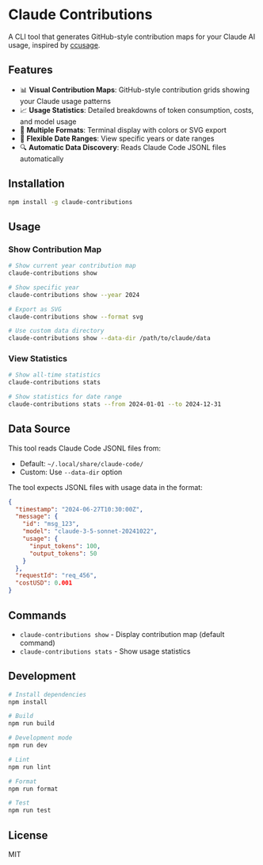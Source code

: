 # Claude Contributions

A CLI tool that generates GitHub-style contribution maps for your Claude AI usage, inspired by [ccusage](https://github.com/ryoppippi/ccusage).

## Features

- 📊 **Visual Contribution Maps**: GitHub-style contribution grids showing your Claude usage patterns
- 📈 **Usage Statistics**: Detailed breakdowns of token consumption, costs, and model usage
- 🎨 **Multiple Formats**: Terminal display with colors or SVG export
- 📅 **Flexible Date Ranges**: View specific years or date ranges
- 🔍 **Automatic Data Discovery**: Reads Claude Code JSONL files automatically

## Installation

```bash
npm install -g claude-contributions
```

## Usage

### Show Contribution Map

```bash
# Show current year contribution map
claude-contributions show

# Show specific year
claude-contributions show --year 2024

# Export as SVG
claude-contributions show --format svg

# Use custom data directory
claude-contributions show --data-dir /path/to/claude/data
```

### View Statistics

```bash
# Show all-time statistics
claude-contributions stats

# Show statistics for date range
claude-contributions stats --from 2024-01-01 --to 2024-12-31
```

## Data Source

This tool reads Claude Code JSONL files from:
- Default: `~/.local/share/claude-code/`
- Custom: Use `--data-dir` option

The tool expects JSONL files with usage data in the format:
```json
{
  "timestamp": "2024-06-27T10:30:00Z",
  "message": {
    "id": "msg_123",
    "model": "claude-3-5-sonnet-20241022",
    "usage": {
      "input_tokens": 100,
      "output_tokens": 50
    }
  },
  "requestId": "req_456",
  "costUSD": 0.001
}
```

## Commands

- `claude-contributions show` - Display contribution map (default command)
- `claude-contributions stats` - Show usage statistics

## Development

```bash
# Install dependencies
npm install

# Build
npm run build

# Development mode
npm run dev

# Lint
npm run lint

# Format
npm run format

# Test
npm run test
```

## License

MIT